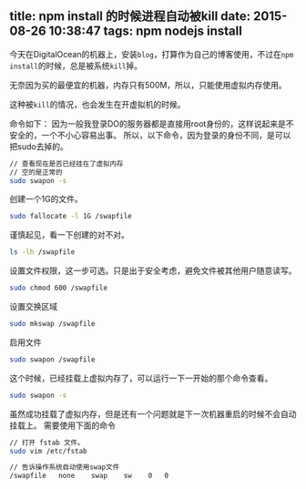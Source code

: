 title: npm install 的时候进程自动被kill
date: 2015-08-26 10:38:47
tags: npm nodejs install
---

今天在DigitalOcean的机器上，安装`blog`，打算作为自己的博客使用，不过在`npm install`的时候，总是被系统`kill`掉。

无奈因为买的最便宜的机器，内存只有500M，所以，只能使用虚拟内存使用。

这种被`kill`的情况，也会发生在开虚拟机的时候。

命令如下：
因为一般我登录DO的服务器都是直接用root身份的，这样说起来是不安全的，一个不小心容易出事。
所以，以下命令，因为登录的身份不同，是可以把sudo去掉的。
<!--more-->
```sh
// 查看现在是否已经挂在了虚拟内存
// 空的是正常的
sudo swapon -s
```

创建一个1G的文件。
```sh
sudo fallocate -l 1G /swapfile
```

谨慎起见，看一下创建的对不对。
```sh
ls -lh /swapfile
```

设置文件权限，这一步可选。只是出于安全考虑，避免文件被其他用户随意读写。
```sh
sudo chmod 600 /swapfile
```

设置交换区域
```sh
sudo mkswap /swapfile
```

启用文件
```sh
sudo swapon /swapfile
```

这个时候，已经挂载上虚拟内存了，可以运行一下一开始的那个命令查看。
```sh
sudo swapon -s
```

虽然成功挂载了虚拟内存，但是还有一个问题就是下一次机器重启的时候不会自动挂载上。
需要使用下面的命令

```sh
// 打开 fstab 文件。
sudo vim /etc/fstab
```

```sh
// 告诉操作系统自动使用swap文件
/swapfile   none    swap    sw    0   0
```